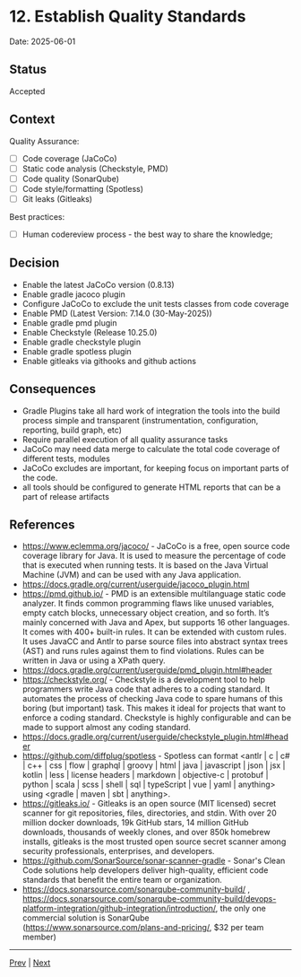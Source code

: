 # 12. Establish Quality Standards

Date: 2025-06-01

## Status

Accepted

## Context

Quality Assurance:

- [ ] Code coverage (JaCoCo)
- [ ] Static code analysis (Checkstyle, PMD)
- [ ] Code quality (SonarQube)
- [ ] Code style/formatting (Spotless)
- [ ] Git leaks (Gitleaks)

Best practices:

- [ ] Human codereview process - the best way to share the knowledge;

## Decision

- Enable the latest JaCoCo version (0.8.13)
- Enable gradle jacoco plugin
- Configure JaCoCo to exclude the unit tests classes from code coverage
- Enable PMD (Latest Version: 7.14.0 (30-May-2025))
- Enable gradle pmd plugin
- Enable Checkstyle (Release 10.25.0)
- Enable gradle checkstyle plugin
- Enable gradle spotless plugin
- Enable gitleaks via githooks and github actions

## Consequences

- Gradle Plugins take all hard work of integration the tools into the build process simple and transparent (instrumentation, configuration, reporting, build graph, etc)
- Require parallel execution of all quality assurance tasks
- JaCoCo may need data merge to calculate the total code coverage of different tests, modules
- JaCoCo excludes are important, for keeping focus on important parts of the code.
- all tools should be configured to generate HTML reports that can be a part of release artifacts

## References

- https://www.eclemma.org/jacoco/ - JaCoCo is a free, open source code coverage library for Java. It is used to measure the percentage of code that is executed when running tests. It is based on the Java Virtual Machine (JVM) and can be used with any Java application.
- https://docs.gradle.org/current/userguide/jacoco_plugin.html
- https://pmd.github.io/ - PMD is an extensible multilanguage static code analyzer. It finds common programming flaws like unused variables, empty catch blocks, unnecessary object creation, and so forth. It’s mainly concerned with Java and Apex, but supports 16 other languages. It comes with 400+ built-in rules. It can be extended with custom rules. It uses JavaCC and Antlr to parse source files into abstract syntax trees (AST) and runs rules against them to find violations. Rules can be written in Java or using a XPath query.
- https://docs.gradle.org/current/userguide/pmd_plugin.html#header
- https://checkstyle.org/ - Checkstyle is a development tool to help programmers write Java code that adheres to a coding standard. It automates the process of checking Java code to spare humans of this boring (but important) task. This makes it ideal for projects that want to enforce a coding standard. Checkstyle is highly configurable and can be made to support almost any coding standard.
- https://docs.gradle.org/current/userguide/checkstyle_plugin.html#header
- https://github.com/diffplug/spotless - Spotless can format <antlr | c | c# | c++ | css | flow | graphql | groovy | html | java | javascript | json | jsx | kotlin | less | license headers | markdown | objective-c | protobuf | python | scala | scss | shell | sql | typeScript | vue | yaml | anything> using <gradle | maven | sbt | anything>.
- https://gitleaks.io/ - Gitleaks is an open source (MIT licensed) secret scanner for git repositories, files, directories, and stdin. With over 20 million docker downloads, 19k GitHub stars, 14 million GitHub downloads, thousands of weekly clones, and over 850k homebrew installs, gitleaks is the most trusted open source secret scanner among security professionals, enterprises, and developers.
- https://github.com/SonarSource/sonar-scanner-gradle - Sonar's Clean Code solutions help developers deliver high-quality, efficient code standards that benefit the entire team or organization.
- https://docs.sonarsource.com/sonarqube-community-build/ , https://docs.sonarsource.com/sonarqube-community-build/devops-platform-integration/github-integration/introduction/, the only one commercial solution is SonarQube (https://www.sonarsource.com/plans-and-pricing/, $32 per team member)

---

[Prev](./0011-green-and-blue-deployment-strategy.md) | [Next]()